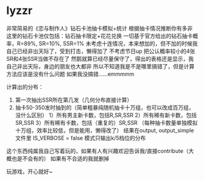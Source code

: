 # lyzzr
非常简易的《恋与制作人》钻石卡池抽卡模拟+统计
根据抽卡情况推断你有多非
这里的钻石卡池仅包括：钻石抽卡限定+花花兑换
一切基于官方给出的钻石抽卡概率，R=89%, SR=10%, SSR=1%
未考虑十连情况，本来想加的，但不加的时候我自己已经非出天际了，受到打击，懒得加了
不考虑节日up
把公认概率较小的4张SR和4张SSR当做不存在了
然鹅就算已经尽量保守了，得出的表格还是显示，我自己非出天际，身边的朋友也大都非
所以不知道我是不是哪里搞错了，但是计算方法应该是没有什么问题
如果我没搞错……emmmmm

计算出的分布：
1. 第一次抽出SSR所在第几发（几何分布直接计算）
2. 抽卡50-350发时抽到的（简单粗暴纯随机抽卡十万组，也可以改成百万组，没什么区别）
    1）所有男主新卡数，包括R,SR,SSR
    2）所有稀有新卡数，包括SR,SSR
    3）所有稀有卡数，包括（重复的）SR,SSR
    （每种抽卡数量单独模拟十万组，效率比较低，但是能用，懒得改了）
结果在output, output_simple文件里
IS_VERBOSE = false 模式只输出k/5档位的分布

这个东西纯属我自己写着玩的，如果有人有兴趣欢迎告诉我/直接contribute（大概也是不会有的）
如果有不合适的我就删掉

玩游戏，开心就好~

